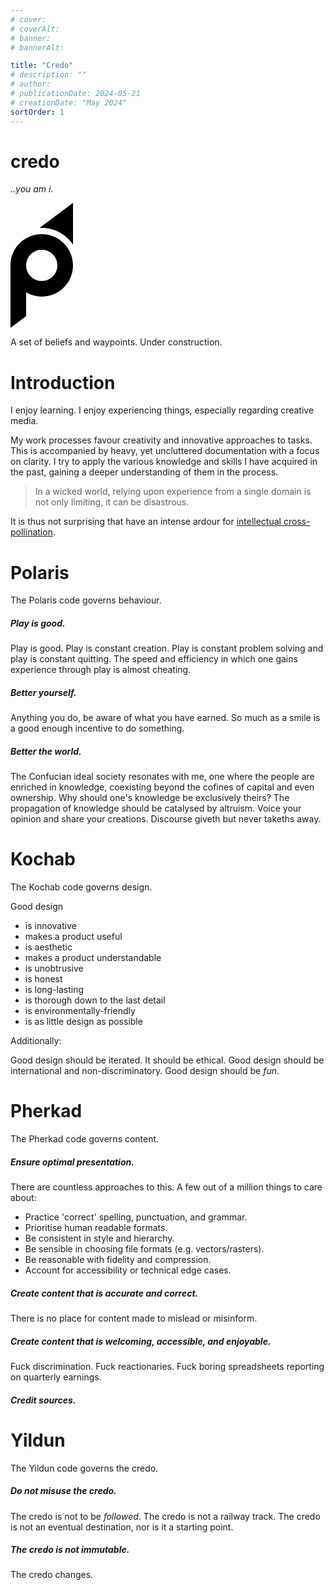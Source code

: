 ```yaml
---
# cover:
# coverAlt:
# banner:
# bannerAlt:

title: "Credo"
# description: ""
# author:
# publicationDate: 2024-05-21
# creationDate: "May 2024"
sortOrder: 1
---
```


# credo

*<span class="muted">..you am i.</span>*

<svg xmlns="http://www.w3.org/2000/svg" viewBox="48.917 127.89 100 200" width="100px" height="200px">
  <path d="M 73.917 309.14 L 48.917 327.89 L 48.917 227.89 C 48.917 200.276 71.303 177.89 98.917 177.89 C 126.531 177.89 148.917 200.276 148.917 227.89 C 148.917 255.504 126.531 277.89 98.917 277.89 C 89.81 277.89 81.271 275.455 73.917 271.201 L 73.917 309.14 Z M 148.917 127.89 L 148.917 194.712 C 138.168 178.545 119.787 167.89 98.917 167.89 C 97.754 167.89 96.599 167.923 95.453 167.988 L 148.917 127.89 Z M 98.917 202.89 C 85.11 202.89 73.917 214.083 73.917 227.89 C 73.917 241.697 85.11 252.89 98.917 252.89 C 112.724 252.89 123.917 241.697 123.917 227.89 C 123.917 214.083 112.724 202.89 98.917 202.89 Z" style="fill: var(--color-tx-normal)"/>
</svg>

A set of beliefs and waypoints. Under construction.

# Introduction

I enjoy learning. I enjoy experiencing things, especially regarding creative media.

My work processes favour creativity and innovative approaches to tasks. This is accompanied by heavy, yet uncluttered documentation with a focus on clarity. I try to apply the various knowledge and skills I have acquired in the past, gaining a deeper understanding of them in the process.

> In a wicked world, relying upon experience from a single domain is not only limiting, it can be disastrous.

It is thus not surprising that have an intense ardour for <a target="_blank" class="extlink" href="https://www.goodreads.com/book/show/255132.The_Medici_Effect">intellectual cross-pollination</a>.

# Polaris

The Polaris code governs behaviour.

##### Play is good.

Play is good. Play is constant creation. Play is constant problem solving and play is constant quitting. The speed and efficiency in which one gains experience through play is almost cheating.

##### Better yourself.

Anything you do, be aware of what you have earned. So much as a smile is a good enough incentive to do something.

##### Better the world.

The Confucian ideal society resonates with me, one where the people are enriched in knowledge, coexisting beyond the cofines of capital and even ownership. Why should one's knowledge be exclusively theirs? The propagation of knowledge should be catalysed by altruism. Voice your opinion and share your creations. Discourse giveth but never takeths away.

# Kochab

The Kochab code governs design.

Good design

- is innovative
- makes a product useful
- is aesthetic
- makes a product understandable
- is unobtrusive
- is honest
- is long-lasting
- is thorough down to the last detail
- is environmentally-friendly
- is as little design as possible

Additionally:

Good design should be iterated. It should be ethical. Good design should be international and non-discriminatory. Good design should be *fun*.

# Pherkad

The Pherkad code governs content.

##### Ensure optimal presentation.

There are countless approaches to this. A few out of a million things to care about:

- Practice 'correct' spelling, punctuation, and grammar.
- Prioritise human readable formats.
- Be consistent in style and hierarchy.
- Be sensible in choosing file formats (e.g. vectors/rasters).
- Be reasonable with fidelity and compression.
- Account for accessibility or technical edge cases.

##### Create content that is accurate and correct.

There is no place for content made to mislead or misinform.

##### Create content that is welcoming, accessible, and enjoyable.

Fuck discrimination. Fuck reactionaries. Fuck boring spreadsheets reporting on quarterly earnings.

##### Credit sources.

# Yildun

The Yildun code governs the credo.

##### Do not misuse the credo.

The credo is not to be *followed*. The credo is not a railway track. The credo is not an eventual destination, nor is it a starting point.

##### The credo is not immutable.

The credo changes.